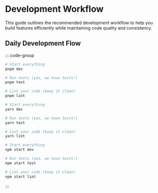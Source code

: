 # Development Workflow

This guide outlines the recommended development workflow to help you build features efficiently while maintaining code quality and consistency.

## Daily Development Flow

::: code-group

```bash [pnpm]
# Start everything
pnpm dev

# Run tests (yes, we have tests!)
pnpm test

# Lint your code (keep it clean)
pnpm lint
```

```bash [yarn]
# Start everything
yarn dev

# Run tests (yes, we have tests!)
yarn test

# Lint your code (keep it clean)
yarn lint
```

```bash [npm]
# Start everything
npm start dev

# Run tests (yes, we have tests!)
npm start test

# Lint your code (keep it clean)
npm start lint
```

:::

<!-- 
```bash
# Start everything
pnpm dev

# Run tests (yes, we have tests!)
pnpm test

# Lint your code (keep it clean)
pnpm lint
``` -->